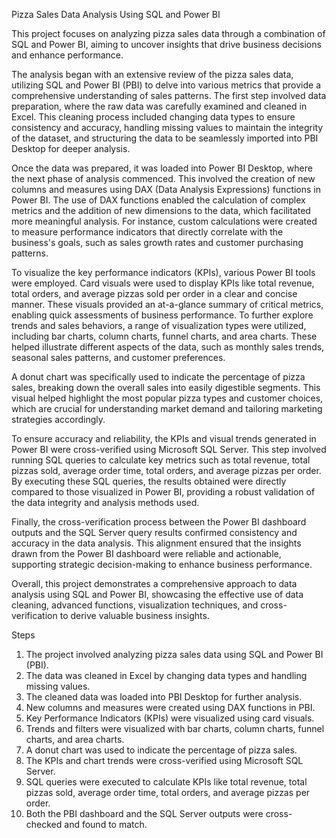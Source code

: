 Pizza Sales Data Analysis Using SQL and Power BI

This project focuses on analyzing pizza sales data through a combination of SQL and Power BI, aiming to uncover insights that drive business decisions and enhance performance.

The analysis began with an extensive review of the pizza sales data, utilizing SQL and Power BI (PBI) to delve into various metrics that provide a comprehensive understanding of sales patterns. The first step involved data preparation, where the raw data was carefully examined and cleaned in Excel. This cleaning process included changing data types to ensure consistency and accuracy, handling missing values to maintain the integrity of the dataset, and structuring the data to be seamlessly imported into PBI Desktop for deeper analysis.

Once the data was prepared, it was loaded into Power BI Desktop, where the next phase of analysis commenced. This involved the creation of new columns and measures using DAX (Data Analysis Expressions) functions in Power BI. The use of DAX functions enabled the calculation of complex metrics and the addition of new dimensions to the data, which facilitated more meaningful analysis. For instance, custom calculations were created to measure performance indicators that directly correlate with the business's goals, such as sales growth rates and customer purchasing patterns.

To visualize the key performance indicators (KPIs), various Power BI tools were employed. Card visuals were used to display KPIs like total revenue, total orders, and average pizzas sold per order in a clear and concise manner. These visuals provided an at-a-glance summary of critical metrics, enabling quick assessments of business performance. To further explore trends and sales behaviors, a range of visualization types were utilized, including bar charts, column charts, funnel charts, and area charts. These helped illustrate different aspects of the data, such as monthly sales trends, seasonal sales patterns, and customer preferences.

A donut chart was specifically used to indicate the percentage of pizza sales, breaking down the overall sales into easily digestible segments. This visual helped highlight the most popular pizza types and customer choices, which are crucial for understanding market demand and tailoring marketing strategies accordingly.

To ensure accuracy and reliability, the KPIs and visual trends generated in Power BI were cross-verified using Microsoft SQL Server. This step involved running SQL queries to calculate key metrics such as total revenue, total pizzas sold, average order time, total orders, and average pizzas per order. By executing these SQL queries, the results obtained were directly compared to those visualized in Power BI, providing a robust validation of the data integrity and analysis methods used.

Finally, the cross-verification process between the Power BI dashboard outputs and the SQL Server query results confirmed consistency and accuracy in the data analysis. This alignment ensured that the insights drawn from the Power BI dashboard were reliable and actionable, supporting strategic decision-making to enhance business performance.

Overall, this project demonstrates a comprehensive approach to data analysis using SQL and Power BI, showcasing the effective use of data cleaning, advanced functions, visualization techniques, and cross-verification to derive valuable business insights.

Steps

1. The project involved analyzing pizza sales data using SQL and Power BI (PBI).
2. The data was cleaned in Excel by changing data types and handling missing values.
3. The cleaned data was loaded into PBI Desktop for further analysis.
4. New columns and measures were created using DAX functions in PBI.
5. Key Performance Indicators (KPIs) were visualized using card visuals.
6. Trends and filters were visualized with bar charts, column charts, funnel charts, and area charts.
7. A donut chart was used to indicate the percentage of pizza sales.
8. The KPIs and chart trends were cross-verified using Microsoft SQL Server.
9. SQL queries were executed to calculate KPIs like total revenue, total pizzas sold, average order time, total orders, and average pizzas per order.
10. Both the PBI dashboard and the SQL Server outputs were cross-checked and found to match.
